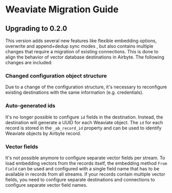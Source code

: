 # Weaviate Migration Guide

## Upgrading to 0.2.0

This version adds several new features like flexible embedding options, overwrite and append+dedup sync modes , but also contains multiple changes that require a migration of existing connections. This is done to align the behavior of vector database destinations in Airbyte. The following changes are included:

### Changed configuration object structure

Due to a change of the configuration structure, it's necessary to reconfigure existing destinations with the same information (e.g. credentials).

### Auto-generated ids

It's no longer possible to configure `id` fields in the destination. Instead, the destination will generate a UUID for each Weaviate object. The `id` for each record is stored in the `_ab_record_id` property and can be used to identify Weaviate objects by Airbyte record.

### Vector fields

It's not possible anymore to configure separate vector fields per stream. To load embedding vectors from the records itself, the embedding method `From Field` can be used and configured with a single field name that has to be available in records from all streams. If your records contain multiple vector fields, you need to configure separate destinations and connections to configure separate vector field names.


